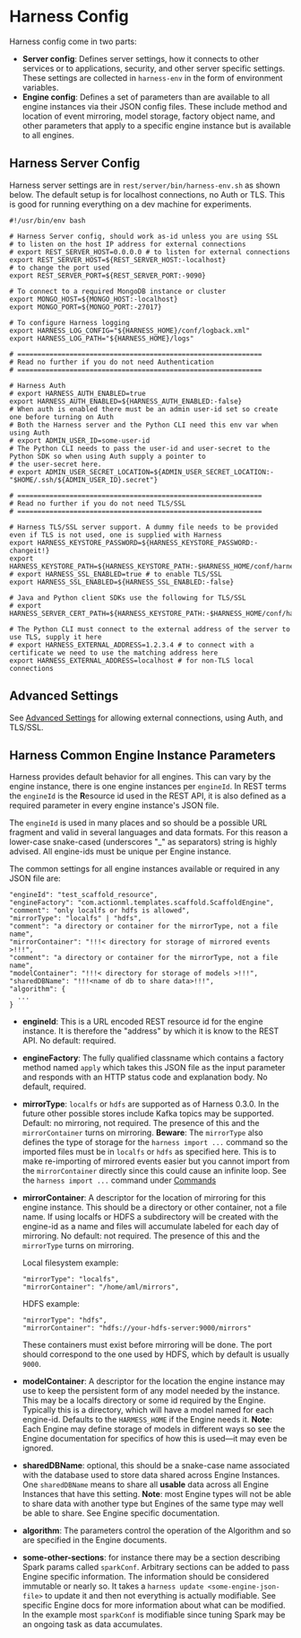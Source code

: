 # Harness Config

Harness config come in two parts:

 - **Server config**: Defines server settings, how it connects to other services or to applications, security, and other server specific settings. These settings are collected in `harness-env` in the form of environment variables.
 - **Engine config**: Defines a set of parameters than are available to all engine instances via their JSON config files. These include method and location of event mirroring, model storage, factory object name, and other parameters that apply to a specific engine instance but is available to all engines. 

## Harness Server Config

Harness server settings are in `rest/server/bin/harness-env.sh` as shown below. The default setup is for localhost connections, no Auth or TLS. This is good for running everything on a dev machine for experiments.

```
#!/usr/bin/env bash

# Harness Server config, should work as-id unless you are using SSL
# to listen on the host IP address for external connections
# export REST_SERVER_HOST=0.0.0.0 # to listen for external connections
export REST_SERVER_HOST=${REST_SERVER_HOST:-localhost}
# to change the port used
export REST_SERVER_PORT=${REST_SERVER_PORT:-9090}

# To connect to a required MongoDB instance or cluster
export MONGO_HOST=${MONGO_HOST:-localhost}
export MONGO_PORT=${MONGO_PORT:-27017}

# To configure Harness logging
export HARNESS_LOG_CONFIG="${HARNESS_HOME}/conf/logback.xml"
export HARNESS_LOG_PATH="${HARNESS_HOME}/logs"

# =============================================================
# Read no further if you do not need Authentication
# =============================================================

# Harness Auth
# export HARNESS_AUTH_ENABLED=true
export HARNESS_AUTH_ENABLED=${HARNESS_AUTH_ENABLED:-false}
# When auth is enabled there must be an admin user-id set so create one before turning on Auth
# Both the Harness server and the Python CLI need this env var when using Auth
# export ADMIN_USER_ID=some-user-id
# The Python CLI needs to pass the user-id and user-secret to the Python SDK so when using Auth supply a pointer to
# the user-secret here.
# export ADMIN_USER_SECRET_LOCATION=${ADMIN_USER_SECRET_LOCATION:-"$HOME/.ssh/${ADMIN_USER_ID}.secret"}

# =============================================================
# Read no further if you do not need TLS/SSL
# =============================================================

# Harness TLS/SSL server support. A dummy file needs to be provided even if TLS is not used, one is supplied with Harness
export HARNESS_KEYSTORE_PASSWORD=${HARNESS_KEYSTORE_PASSWORD:-changeit!}
export HARNESS_KEYSTORE_PATH=${HARNESS_KEYSTORE_PATH:-$HARNESS_HOME/conf/harness.jks}
# export HARNESS_SSL_ENABLED=true # to enable TLS/SSL
export HARNESS_SSL_ENABLED=${HARNESS_SSL_ENABLED:-false}

# Java and Python client SDKs use the following for TLS/SSL
# export HARNESS_SERVER_CERT_PATH=${HARNESS_KEYSTORE_PATH:-$HARNESS_HOME/conf/harness.pem}

# The Python CLI must connect to the external address of the server to use TLS, supply it here
# export HARNESS_EXTERNAL_ADDRESS=1.2.3.4 # to connect with a certificate we need to use the matching address here
export HARNESS_EXTERNAL_ADDRESS=localhost # for non-TLS local connections
```

## Advanced Settings

See [Advanced Settings](advanced_settings.md) for allowing external connections, using Auth, and TLS/SSL.

## Harness Common Engine Instance Parameters

Harness provides default behavior for all engines. This can vary by the engine instance, there is one engine instances per `engineId`. In REST terms the `engineId` is the **R**esource id used in the REST API, it is also defined as a required parameter in every engine instance's JSON file.

The `engineId` is used in many places and so should be a possible URL fragment and valid in several languages and data formats. For this reason a lower-case snake-cased (underscores "_" as separators) string is highly advised. All engine-ids must be unique per Engine instance.

The common settings for all engine instances available or required in any JSON file are:

```
"engineId": "test_scaffold_resource",
"engineFactory": "com.actionml.templates.scaffold.ScaffoldEngine",
"comment": "only localfs or hdfs is allowed",
"mirrorType": "localfs" | "hdfs",
"comment": "a directory or container for the mirrorType, not a file name",
"mirrorContainer": "!!!< directory for storage of mirrored events >!!!",
"comment": "a directory or container for the mirrorType, not a file name",
"modelContainer": "!!!< directory for storage of models >!!!",
"sharedDBName": "!!!<name of db to share data>!!!",
"algorithm": {
  ...
}
```

 - **engineId**: This is a URL encoded REST resource id for the engine instance. It is therefore the "address" by which it is know to the REST API. No default: required.

 - **engineFactory**: The fully qualified classname which contains a factory method named `apply` which takes this JSON file as the input parameter and responds with an HTTP status code and explanation body. No default, required.

 - **mirrorType**: `localfs` or `hdfs` are supported as of Harness 0.3.0. In the future other possible stores include Kafka topics may be supported. Default: no mirroring, not required. The presence of this and the `mirrorContainer` turns on mirroring. **Beware**: The `mirrorType` also defines the type of storage for the `harness import ...` command so the imported files must be in `localfs` or `hdfs` as specified here. This is to make re-importing of mirrored events easier but you cannot import from the `mirrorContainer` directly since this could cause an infinite loop. See the `harness import ...` command under [Commands](commands.md) 
 
 - **mirrorContainer**: A descriptor for the location of mirroring for this engine instance. This should be a directory or other container, not a file name. If using localfs or HDFS a subdirectory will be created with the engine-id as a name and files will accumulate labeled for each day of mirroring. No default: not required. The presence of this and the `mirrorType` turns on mirroring. 

    Local filesystem example:
    
    ```
    "mirrorType": "localfs",
    "mirrorContainer": "/home/aml/mirrors",
    ```
    
    HDFS example:
    
    ```
    "mirrorType": "hdfs",
    "mirrorContainer": "hdfs://your-hdfs-server:9000/mirrors"
    ```
    
    These containers must exist before mirroring will be done. The port should correspond to the one used by HDFS, which by default is usually `9000`.
    
 - **modelContainer**: A descriptor for the location the engine instance may use to keep the persistent form of any model needed by the instance. This may be a localfs directory or some id required by the Engine. Typically this is a directory, which will have a model named for each engine-id. Defaults to the `HARMESS_HOME` if the Engine needs it. **Note**: Each Engine may define storage of models in different ways so see the Engine documentation for specifics of how this is used&mdash;it may even be ignored. 

 - **sharedDBName**: optional, this should be a snake-case name associated with the database used to store data shared across Engine Instances. One `sharedDBName` means to share all **usable** data across all Engine Instances that have this setting. **Note**: most Engine types will not be able to share data with another type but Engines of the same type may well be able to share. See Engine specific documentation.

 - **algorithm**: The parameters control the operation of the Algorithm and so are specified in the Engine documents.

 - **some-other-sections**: for instance there may be a section describing Spark params called `sparkConf`. Arbitrary sections can be added to pass Engine specific information. The information should be considered immutable or nearly so. It takes a `harness update <some-engine-json-file>` to update it and then not everything is actually modifiable. See specific Engine docs for more information about what can be modified. In the example most `sparkConf` is modifiable since tuning Spark may be an ongoing task as data accumulates.
